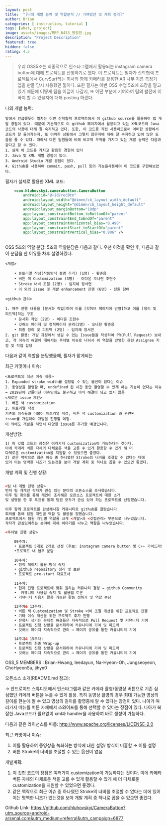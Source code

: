 ```yaml
---	
layout: post	
title:  "[나의 개발 능력 및 역할분석 // 기여방안 및 계획 정리]"	
author: Brian
categories: [ instruction, tutorial ]	
tags: [what, project]
image: assets/images/MRP_0453_명함판.jpg
description: "Project Description"	
featured: true	
hidden: false	
rating: 4.5	
---	
```


> 우리 OSS5조는 최종적으로 인스타그램에서 활용되는 instagram camera button에 대해 프로젝트를 진행하기로 했다. 이 프로젝트는 필자가 산학협력 프로젝트에서 CurvSurf라는 회사와 함께 카메라를 활용한 AR 나무 지름 측정기 앱을 만들 당시 사용했던 툴이다. 또한 필자는 이번 OSS 수업 5조에 조장을 맡고있기 때문에 어떻게 팀을 이끌어 나갈지, 또 어떤 부분에 기여하여 팀의 발전에 이바지 할 수 있을지에 대해 posting 하겠다.

나의 개발 능력: 
```	
앞에서 언급했듯이 필자는 이번 산학협력 프로젝트에서 이 github source를 활용하여 앱 개발 경험이 있다. 때문에 기본적으로 이 github 페이지에서 활용되고 있는 XML코드와 Java 코드의 사용에 대해 잘 숙지하고 있다. 또한, 이 코드를 직접 사용하므로써 어떠한 상황에서 코드가 잘 돌아가는지, 또 어떠한 상황에서 그렇지 않은지에 대해 잘 숙지하고 있어 많은 도움을 줄 수 있다. 따라서 다른 팀원들에 비해 비교적 우위를 가지고 있는 개발 능력은 다음과 같다고 할 수 있다.
1. 실제 이 코드를 가지고 활용한 경험이 있다
2. Java 및 XML 개발 경험이 있다. 
3. Android Studio 개발 경험이 있다. 
4. Github를 사용하여 commit, push, pull 등의 기능을사용하여 이 코드를 구현해보았다.

```


필자가 실제로 활용한 XML 코드:

```xml
    <com.hluhovskyi.camerabutton.CameraButton
        android:id="@+id/recBtn"
        android:layout_width="@dimen/cb_layout_width_default"
        android:layout_height="@dimen/cb_layout_height_default"
        android:layout_marginBottom="10dp"
        app:layout_constraintBottom_toBottomOf="parent"
        app:layout_constraintEnd_toEndOf="parent"
        app:layout_constraintHorizontal_bias="0.498"
        app:layout_constraintStart_toStartOf="parent"
        app:layout_constraintVertical_bias="0.906" />
	
```

OSS 5조의 역할 분담:
5조의 역할분담은 다음과 같다. 우선 이것을 확인 후, 다음과 같이 분담을 한 이유를 차후 설명하겠다.
```
<개발>

    • 튜토리얼 작성(작동방식 설명 추가) (1명) - 황준용
    • 버튼 색 Customization (3명) - 이다윤 오나현 조현수
    • Stroke 너비 조절 (2명) - 임지혜 정서연
    • 이 외의 issue 및 개발 enhancement 진행 (6명) - 전원 참여
      
<github 관리>

1. 매주 진행 내용을 [문서화 작업]하여 이를 [깃허브 페이지에 반영]하고 이를 [정리 및 피드백]하는 구조
    • 문서화 작업 (2명) - 이다윤 조현수
    • 깃허브 페이지 및 정적페이지 관리(2명) - 오나현 황준용
    • 최종 정리 및 피드백 (2명) - 임지혜 정서연
2. git 활용: 개발 과정에서 생길 수 있는 Issue들을 작성하여 PR(Pull Request) 보내고, 각 이슈의 해결에 대해서는 주차별 이슈로 나눠서 위 역할을 반영한 관련 Assignee 지정 및 작업 할당
```

다음과 같이 역할을 분담했을때, 필자가 맡게되는

최근 커밋이나 이슈: 

```
<프로젝트의 최근 이슈 내용>
1. Expanded stroke width를 설정할 수 있는 옵션이 없다는 이슈
2. 동영상을 촬영할 때, undefined 된 시간 동안 촬영할 수 있게 하는 기능이 없다는 이슈
→ 2019년에 만들어진 이슈임에도 불구하고 아직 해결이 되고 있지 않음
<새로운 issue 제안>
1. 버튼 색 customization
2. 튜토리얼 작성
기존의 이슈들과 더불어 튜토리얼 작성, 버튼 색 customization 과 관련된 
issue를 개설하여 개발을 진행할 예정.
이 외에도 개발을 하면서 다양한 issue를 추가할 예정입니다.
```

개선방향:

```html	
1) 이 깃헙 코드의 장점은 여러가지 customization이 가능하다는 것이다. 
이에 카메라 버튼 자체의 다체로운 색을 고를 수 있게 활용할 수 있게 해 더 
다체로운 customization을 지원할 수 있었으면 좋겠다.
2) 같은 맥락으로 최근 이슈 중 하나였던 Stroke의 너비를 조절할 수 없다는 데에
있어 이는 명백한 니즈가 있는것을 보아 개발 계획 중 하나로 꼽을 수 있으면 좋겠다.
```

개발 계획 및 진행 상황:
```html	

<팀 내 개발 진행 상황>
먼저 팀 개개인 각자가 관심 있는 분야의 오픈소스를 조사했습니다.
이후 팀 회의를 통해 개인이 조사해온 오픈소스 프로젝트에 대한 소개
및 설명을 한 후 투표를 통해 팀원 모두가 관심 있어 하는 프로젝트를 선정했습니다.
	
이후 함께 프로젝트를 완성해나갈 커뮤니티로 github를 골랐습니다.
회의를 통해 팀원 개인별 역할 및 활동을 정했습니다.
프로젝트에서 팀원 개인별 역할을 크게 <개발>과 <깃헙관리> 부분으로 나누었습니다.
각자가 관심있어하는 분야에 대해 이야기를 나누고 역할을 나누었습니다.
	
<주차별 진행 상황>
	
	09주차:
    • 프로젝트 5개중 2개로 선정 (후보: instagram camera button 및 C++ 가이드라인 한글화 프로젝트)
    •프로젝트 내 업무 분담
	
	10주차:
    • 정적 페이지 활용 방식 숙지
    • github repository 정리 및 보완
    • 프로젝트 pre-start 자료조사
	
	11주차:
    • 현제 진행 프로젝트에 맞춰 원하는 커뮤니티 결정 → github Community
    •  커뮤니티 사용법 숙지 및 활용법 토론
    • 커뮤니티 사용시 활용 가능한 활동 정하기 및 역할 분담
	
	12주차& 13주차:
    • 버튼 색 Customization 및 Stroke 너비 조절 개선을 위한 프로젝트 진행
    • 기타 이슈 개선을 위한 프로젝트 추가 진행
    • 진행시 생기는 문제점 해결들은 지속적으로 Pull Request 및 커뮤니티 기여
    • 프로젝트 진행 상황을 문서화하여 커뮤니티에 기여 및 피드백
    • 깃허브 페이지 지속적으로 관리 → 페이지 공유를 통한 커뮤니티의 기여
      
	14주차& 15주차:
    • 프로젝트 최종 Wrap-up
    • 프로젝트 진행 상황을 문서화하여 커뮤니티에 기여 및 피드백
    • 깃허브 페이지 지속적으로 관리 → 페이지 공유를 통한 커뮤니티의 기여
```
OSS_5 MEMBERS : Brian-Hwang, leedayun, Na-Hyeon-Oh, Jungseoyeon, ChoHyeonSu, jihye0



오픈소스 소개(README.md 참고):

→ 안드로이드 스튜디오에서 인스타그램과 같은 카메라 촬영/동영상 버튼으로 기존 심심했던 카메라 버튼을 누를 수 있게 활용. 특히 동영상 촬영의 경우 최대 가능한 영상의 길이를 한눈에 알 수 있고 영상의 길이를 촬영중에 알 수 있다는 장점이 있다. 나아가 여러가지 메뉴를 버튼 자체에서 스와이프를 통해 선택할 수 있다는 장점이 있다. 나아가 복잡한 Java코드가 필요없이 xml과 handler을 사용하여 바로 생성이 가능하다.

다음과 같은 라이선스를 따름:
http://www.apache.org/licenses/LICENSE-2.0

최근 커밋이나 이슈: 
1) 이를 활용하여 동영상을 녹화하는 방식에 대한 설명/ 방식이 미흡함 → 이를 설명
2) 버튼 Stroke의 너비를 조절할 수 있는 옵션이 없음

개발계획: 
1) 이 깃헙 코드의 장점은 여러가지 customization이 가능하다는 것이다. 이에 카메라 버튼 자체의 다체로운 색을 고를 수 있게 활용할 수 있게 해 더 다체로운 customization을 지원할 수 있었으면 좋겠다.
2) 같은 맥락으로 최근 이슈 중 하나였던 Stroke의 너비를 조절할 수 없다는 데에 있어 이는 명백한 니즈가 있는것을 보아 개발 계획 중 하나로 꼽을 수 있으면 좋겠다.


Github Link: https://github.com/hluhovskyi/CameraButton?utm_source=android-arsenal.com&utm_medium=referral&utm_campaign=6877 
